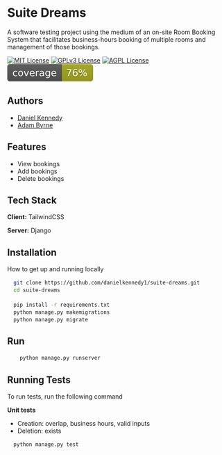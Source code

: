 # Suite Dreams

A software testing project using the medium of an on-site Room Booking System that facilitates business-hours booking of multiple rooms and management of those bookings.

[![MIT License](https://img.shields.io/badge/License-MIT-green.svg)](https://choosealicense.com/licenses/mit/) [![GPLv3 License](https://img.shields.io/badge/License-GPL%20v3-yellow.svg)](https://opensource.org/licenses/) [![AGPL License](https://img.shields.io/badge/license-AGPL-blue.svg)](http://www.gnu.org/licenses/agpl-3.0)![Coverage](coverage.svg)


## Authors

- [Daniel Kennedy](https://www.github.com/danielkennedy1)
- [Adam Byrne](https://www.github.com/theadambyrne)


## Features

- View bookings
- Add bookings
- Delete bookings


## Tech Stack

**Client:** TailwindCSS

**Server:** Django



## Installation

How to get up and running locally

```bash
  git clone https://github.com/danielkennedy1/suite-dreams.git
  cd suite-dreams
  
  pip install -r requirements.txt
  python manage.py makemigrations
  python manage.py migrate
```
    
## Run 

```bash
    python manage.py runserver
```

## Running Tests

To run tests, run the following command

**Unit tests**
- Creation: overlap, business hours, valid inputs
- Deletion: exists


```bash
  python manage.py test
```
